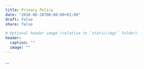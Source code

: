 ```yaml
---
title: Privacy Policy
date: "2018-06-28T00:00:00+01:00"
draft: false
share: false

# Optional header image (relative to `static/img/` folder).
header:
  caption: ""
  image: ""
---
```


...
